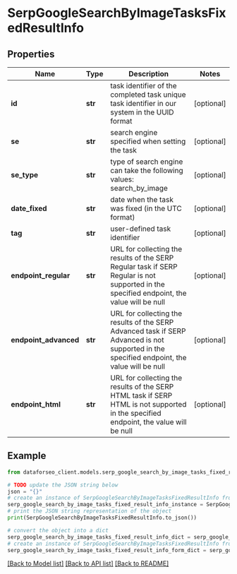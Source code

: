# SerpGoogleSearchByImageTasksFixedResultInfo


## Properties

Name | Type | Description | Notes
------------ | ------------- | ------------- | -------------
**id** | **str** | task identifier of the completed task unique task identifier in our system in the UUID format | [optional] 
**se** | **str** | search engine specified when setting the task | [optional] 
**se_type** | **str** | type of search engine can take the following values: search_by_image | [optional] 
**date_fixed** | **str** | date when the task was fixed (in the UTC format) | [optional] 
**tag** | **str** | user-defined task identifier | [optional] 
**endpoint_regular** | **str** | URL for collecting the results of the SERP Regular task if SERP Regular is not supported in the specified endpoint, the value will be null | [optional] 
**endpoint_advanced** | **str** | URL for collecting the results of the SERP Advanced task if SERP Advanced is not supported in the specified endpoint, the value will be null | [optional] 
**endpoint_html** | **str** | URL for collecting the results of the SERP HTML task if SERP HTML is not supported in the specified endpoint, the value will be null | [optional] 

## Example

```python
from dataforseo_client.models.serp_google_search_by_image_tasks_fixed_result_info import SerpGoogleSearchByImageTasksFixedResultInfo

# TODO update the JSON string below
json = "{}"
# create an instance of SerpGoogleSearchByImageTasksFixedResultInfo from a JSON string
serp_google_search_by_image_tasks_fixed_result_info_instance = SerpGoogleSearchByImageTasksFixedResultInfo.from_json(json)
# print the JSON string representation of the object
print(SerpGoogleSearchByImageTasksFixedResultInfo.to_json())

# convert the object into a dict
serp_google_search_by_image_tasks_fixed_result_info_dict = serp_google_search_by_image_tasks_fixed_result_info_instance.to_dict()
# create an instance of SerpGoogleSearchByImageTasksFixedResultInfo from a dict
serp_google_search_by_image_tasks_fixed_result_info_form_dict = serp_google_search_by_image_tasks_fixed_result_info.from_dict(serp_google_search_by_image_tasks_fixed_result_info_dict)
```
[[Back to Model list]](../README.md#documentation-for-models) [[Back to API list]](../README.md#documentation-for-api-endpoints) [[Back to README]](../README.md)


